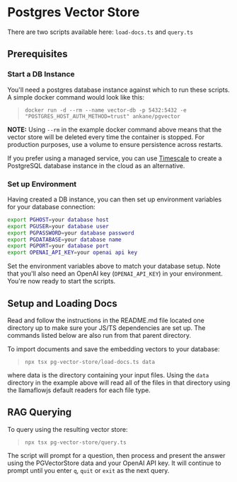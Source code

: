 # Postgres Vector Store

There are two scripts available here: `load-docs.ts` and `query.ts`

## Prerequisites

### Start a DB Instance

You'll need a postgres database instance against which to run these scripts. A simple docker command would look like this:

> `docker run -d --rm --name vector-db -p 5432:5432 -e "POSTGRES_HOST_AUTH_METHOD=trust" ankane/pgvector`

**NOTE:** Using `--rm` in the example docker command above means that the vector store will be deleted every time the container is stopped. For production purposes, use a volume to ensure persistence across restarts.

If you prefer using a managed service, you can use [Timescale](https://docs.timescale.com/use-timescale/latest/services/create-a-service/?ref=timescale.com) to create a PostgreSQL database instance in the cloud as an alternative.

### Set up Environment

Having created a DB instance, you can then set up environment variables for your database connection:

```bash
export PGHOST=your database host
export PGUSER=your database user
export PGPASSWORD=your database password
export PGDATABASE=your database name
export PGPORT=your database port
export OPENAI_API_KEY=your openai api key
```

Set the environment variables above to match your database setup.
Note that you'll also need an OpenAI key (`OPENAI_API_KEY`) in your environment.
You're now ready to start the scripts.

## Setup and Loading Docs

Read and follow the instructions in the README.md file located one directory up to make sure your JS/TS dependencies are set up. The commands listed below are also run from that parent directory.

To import documents and save the embedding vectors to your database:

> `npx tsx pg-vector-store/load-docs.ts data`

where data is the directory containing your input files. Using the `data` directory in the example above will read all of the files in that directory using the llamaflowjs default readers for each file type.

## RAG Querying

To query using the resulting vector store:

> `npx tsx pg-vector-store/query.ts`

The script will prompt for a question, then process and present the answer using the PGVectorStore data and your OpenAI API key. It will continue to prompt until you enter `q`, `quit` or `exit` as the next query.
